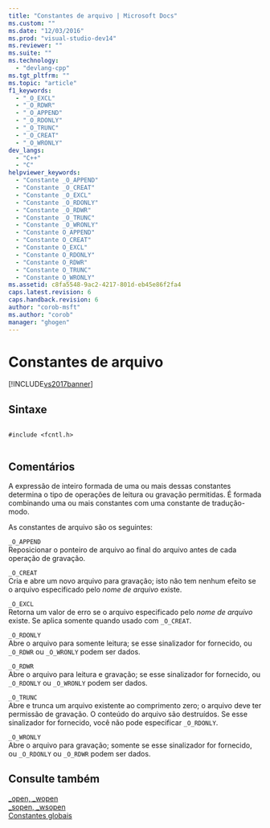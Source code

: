 ```yaml
---
title: "Constantes de arquivo | Microsoft Docs"
ms.custom: ""
ms.date: "12/03/2016"
ms.prod: "visual-studio-dev14"
ms.reviewer: ""
ms.suite: ""
ms.technology: 
  - "devlang-cpp"
ms.tgt_pltfrm: ""
ms.topic: "article"
f1_keywords: 
  - "_O_EXCL"
  - "_O_RDWR"
  - "_O_APPEND"
  - "_O_RDONLY"
  - "_O_TRUNC"
  - "_O_CREAT"
  - "_O_WRONLY"
dev_langs: 
  - "C++"
  - "C"
helpviewer_keywords: 
  - "Constante _O_APPEND"
  - "Constante _O_CREAT"
  - "Constante _O_EXCL"
  - "Constante _O_RDONLY"
  - "Constante _O_RDWR"
  - "Constante _O_TRUNC"
  - "Constante _O_WRONLY"
  - "Constante O_APPEND"
  - "Constante O_CREAT"
  - "Constante O_EXCL"
  - "Constante O_RDONLY"
  - "Constante O_RDWR"
  - "Constante O_TRUNC"
  - "Constante O_WRONLY"
ms.assetid: c8fa5548-9ac2-4217-801d-eb45e86f2fa4
caps.latest.revision: 6
caps.handback.revision: 6
author: "corob-msft"
ms.author: "corob"
manager: "ghogen"
---
```

# Constantes de arquivo
[!INCLUDE[vs2017banner](../assembler/inline/includes/vs2017banner.md)]

## Sintaxe  
  
```  
  
#include <fcntl.h>  
  
```  
  
## Comentários  
 A expressão de inteiro formada de uma ou mais dessas constantes determina o tipo de operações de leitura ou gravação permitidas.  É formada combinando uma ou mais constantes com uma constante de tradução\- modo.  
  
 As constantes de arquivo são os seguintes:  
  
 `_O_APPEND`  
 Reposicionar o ponteiro de arquivo ao final do arquivo antes de cada operação de gravação.  
  
 `_O_CREAT`  
 Cria e abre um novo arquivo para gravação; isto não tem nenhum efeito se o arquivo especificado pelo *nome de arquivo* existe.  
  
 `_O_EXCL`  
 Retorna um valor de erro se o arquivo especificado pelo *nome de arquivo* existe.  Se aplica somente quando usado com `_O_CREAT`.  
  
 `_O_RDONLY`  
 Abre o arquivo para somente leitura; se esse sinalizador for fornecido, ou `_O_RDWR` ou `_O_WRONLY` podem ser dados.  
  
 `_O_RDWR`  
 Abre o arquivo para leitura e gravação; se esse sinalizador for fornecido, ou `_O_RDONLY` ou `_O_WRONLY` podem ser dados.  
  
 `_O_TRUNC`  
 Abre e trunca um arquivo existente ao comprimento zero; o arquivo deve ter permissão de gravação.  O conteúdo do arquivo são destruídos.  Se esse sinalizador for fornecido, você não pode especificar `_O_RDONLY`.  
  
 `_O_WRONLY`  
 Abre o arquivo para gravação; somente se esse sinalizador for fornecido, ou `_O_RDONLY` ou `_O_RDWR` podem ser dados.  
  
## Consulte também  
 [\_open, \_wopen](../c-runtime-library/reference/open-wopen.md)   
 [\_sopen, \_wsopen](../c-runtime-library/reference/sopen-wsopen.md)   
 [Constantes globais](../c-runtime-library/global-constants.md)